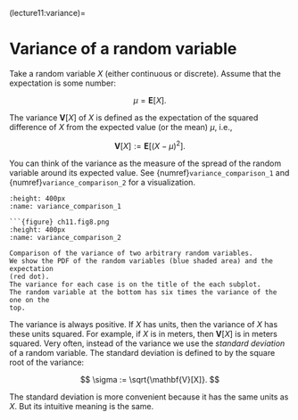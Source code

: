 (lecture11:variance)=
# Variance of a random variable

Take a random variable $X$ (either continuous or discrete).
Assume that the expectation is some number:

$$
\mu = \mathbf{E}[X].
$$

The variance $\mathbf{V}[X]$ of $X$ is defined as the expectation of the squared difference of
$X$ from the expected value (or the mean) $\mu$, i.e.,

$$
\mathbf{V}[X] := \mathbf{E}\left[(X-\mu)^2\right].
$$

You can think of the variance as the measure of the spread of the random
variable around its expected value.
See {numref}`variance_comparison_1` and {numref}`variance_comparison_2` for a visualization.

```{figure} ch11.fig7.png
:height: 400px
:name: variance_comparison_1

```{figure} ch11.fig8.png
:height: 400px
:name: variance_comparison_2

Comparison of the variance of two arbitrary random variables.
We show the PDF of the random variables (blue shaded area) and the expectation
(red dot).
The variance for each case is on the title of the each subplot.
The random variable at the bottom has six times the variance of the one on the
top.
```

The variance is always positive.
If $X$ has units, then the variance of $X$ has these units squared.
For example, if $X$ is in meters, then $\mathbf{V}[X]$ is in meters squared.
Very often, instead of the variance we use the *standard deviation* of a
random variable.
The standard deviation is defined to by the square root of the variance:

$$
\sigma := \sqrt{\mathbf{V}[X]}.
$$

The standard deviation is more convenient because it has the same units as $X$.
But its intuitive meaning is the same.

